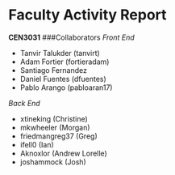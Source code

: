 Faculty Activity Report
================================
**CEN3031**
###Collaborators
*Front End*
   - Tanvir Talukder (tanvirt) 
   - Adam Fortier (fortieradam)
   - Santiago Fernandez
   - Daniel Fuentes (dfuentes)
   - Pablo Arango (pabloaran17)

*Back End*
   - xtineking (Christine)
   - mkwheeler (Morgan) 
   - friedmangreg37 (Greg)
   - ifell0 (Ian)
   - Aknoxlor (Andrew Lorelle)
   - joshammock (Josh)
